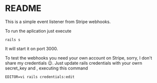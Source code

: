 # README

This is a simple event listener from Stripe webhooks. 

To run the aplication just execute 
```
rails s
```
It will start it on port 3000.

To test the webhooks you need your own account on Stripe, sorry, I don't share my credentials 😉. Just update rails credentials with your owrn secret_key and , executing this command
```
EDITOR=vi rails credentials:edit
```
